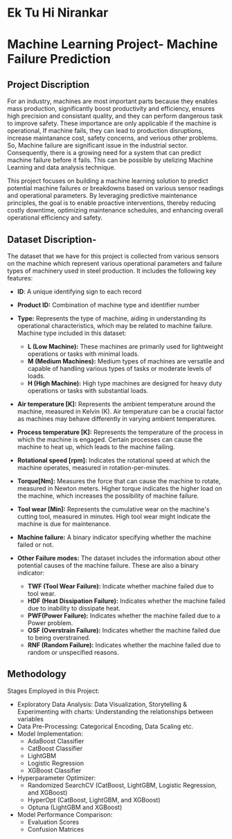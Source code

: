 # Ek Tu Hi Nirankar
# Machine Learning Project- Machine Failure Prediction
## **Project Discription**
For an industry, machines are most important parts because they enables mass production, significantly boost productivity and efficiency, ensures high precision and consistant quality, and they can perform dangerous task to improve safety. These importance are only applicable if the machine is operational, If machine fails, they can lead to production disruptions, increase maintanance cost, safety concerns, and verious other problems. 
So, Machine failure are significant issue in the industrial sector.
Consequently, there is a growing need for a system that can predict machine failure before it fails. This can be possible by utelizing Machine Learning and data analysis technique. 

This project focuses on building a machine learning solution to predict potential machine failures or breakdowns based on various sensor readings and operational parameters. By leveraging predictive maintenance principles, the goal is to enable proactive interventions, thereby reducing costly downtime, optimizing maintenance schedules, and enhancing overall operational efficiency and safety.

## Dataset Discription-
The dataset that we have for this project is collected from various sensors on the machine which represent various operational parameters and failure types of machinery used in steel production. It includes the following key features:

* **ID**: A unique identifying sign to each record
* **Product ID:** Combination of machine type and identifier number
* **Type:** Represents the type of machine, aiding in understanding its operational characteristics, which may be related to machine failure.
Machine type included in this dataset:
  * **L (Low Machine):** These machines are primarily used for lightweight operations or tasks with minimal loads.
  * **M (Medium Machines):** Medium types of machines are versatile and capable of handling various types of tasks or moderate levels of loads.
  * **H (High Machine):** High type machines are designed for heavy duty operations or tasks with substantial loads.

* **Air temperature [K]:** Represents the ambient temperature around the machine, measured in Kelvin (K). Air temperature can be a crucial factor as machines may behave differently in varying ambient temperatures.

* **Process temperature [K]:** Represents the temperature of the process in which the machine is engaged. Certain processes can cause the machine to heat up, which leads to the machine failing.

* **Rotational speed [rpm]:** Indicates the rotational speed at which the machine operates, measured in rotation-per-minutes.
* **Torque[Nm]:** Measures the force that can cause the machine to rotate, measured in Newton meters. Higher torque indicates the higher load on the machine, which increases the possibility of machine failure.
* **Tool wear [Min]:** Represents the cumulative wear on the machine's cutting tool, measured in minutes. High tool wear might indicate the machine is due for maintenance.
* **Machine failure:** A binary indicator specifying whether the machine failed or not.

* **Other Failure modes:** The dataset includes the information about other potential causes of the machine failure. These are also a binary indicator:
  * **TWF (Tool Wear Failure):** Indicate whether machine failed due to tool wear.
  * **HDF (Heat Dissipation Failure):** Indicates whether the machine failed due to inability to dissipate heat.
  * **PWF(Power Failure):** Indicates whether the machine failed due to a Power problem.
  * **OSF (Overstrain Failure):** Indicates whether the machine failed due to being overstrained.
  * **RNF (Random Failure):** Indicates whether the machine failed due to random or unspecified reasons.

## Methodology
Stages Employed in this Project:
* Exploratory Data Analysis: Data Visualization, Storytelling & Experimenting with charts: Understanding the relationships between variables
* Data Pre-Processing: Categorical Encoding, Data Scaling etc.
* Model Implementation:
   * AdaBoost Classifier
   * CatBoost Classifier
   * LightGBM
   * Logistic Regression
   * XGBoost Classifier
* Hyperparameter Optimizer:
   * Randomized SearchCV (CatBoost, LightGBM, Logistic Regression, and XGBoost)
   * HyperOpt (CatBoost, LightGBM, and XGBoost)
   * Optuna (LightGBM and XGBoost)
* Model Performance Comparison:
   * Evaluation Scores
   * Confusion Matrices
